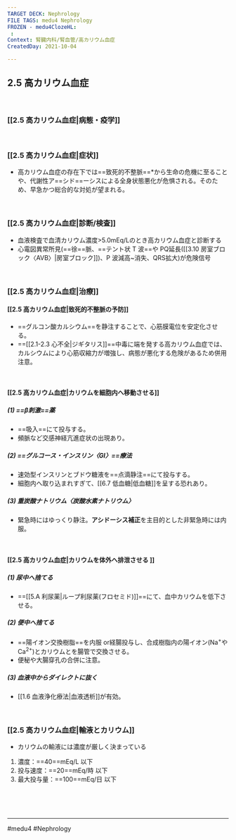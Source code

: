 ```yaml
---
TARGET DECK: Nephrology
FILE TAGS: medu4 Nephrology
FROZEN - medu4ClozeHL:
 : 
Context: 腎臓内科/腎血管/高カリウム血症
CreatedDay: 2021-10-04

---
```


## 2.5 高カリウム血症

<br>

### [[2.5 高カリウム血症|病態・疫学]]


<br>

### [[2.5 高カリウム血症|症状]]
* 高カリウム血症の存在下では==致死的不整脈==\*から生命の危機に至ることや、代謝性ア==シド==ーシスによる全身状態悪化が危惧される。そのため、早急かつ総合的な対処が望まれる。
<!--ID: 1633959574217-->


<br>

### [[2.5 高カリウム血症|診断/検査]]
* 血液検査で血清カリウム濃度>5.0mEq/Lのとき高カリウム血症と診断する
* 心電図異常所見(==徐==脈、==テント状 T 波==や PQ延長([[3.10 房室ブロック〈AVB〉|房室ブロック]])、P 波減高~消失、QRS拡大)が危険信号
<!--ID: 1656211873711-->




<br>

### [[2.5 高カリウム血症|治療]]
#### [[2.5 高カリウム血症|致死的不整脈の予防]]
* ==グルコン酸カルシウム==を静注することで、心筋膜電位を安定化させる。
* ==[[2.1-2.3 心不全|ジギタリス]]==中毒に端を発する高カリウム血症では、カルシウムにより心筋収縮力が増強し、病態が悪化する危険があるため併用注意。
<!--ID: 1633959574229-->


<br>

#### [[2.5 高カリウム血症|カリウムを細胞内へ移動させる]]
##### (1) ==β刺激==薬
* ==吸入==にて投与する。
* 頻脈など交感神経亢進症状の出現あり。
##### (2) ==グルコース・インスリン〈GI〉==療法 
* 速効型インスリンとブドウ糖液を==点滴静注==にて投与する。
* 細胞内へ取り込まれすぎて、[[6.7 低血糖|低血糖]]を呈する恐れあり。
##### (3) 重炭酸ナトリウム〈炭酸水素ナトリウム〉
* 緊急時にはゆっくり静注。**アシドーシス補正**を主目的とした非緊急時には内服。
<!--ID: 1633959574235-->



<br>

#### [[2.5 高カリウム血症|カリウムを体外へ排泄させる ]]
##### (1) 尿中へ捨てる
* ==[[5.A 利尿薬|ループ利尿薬(フロセミド)]]==にて、血中カリウムを低下させる。
##### (2) 便中へ捨てる
* ==陽イオン交換樹脂==を内服 or経腸投与し、合成樹脂内の陽イオン(Na<sup>+</sup>や Ca<sup>2+</sup>)とカリウムとを腸管で交換させる。
* 便秘や大腸穿孔の合併に注意。
##### (3) 血液中からダイレクトに抜く 
* [[1.6 血液浄化療法|血液透析]]が有効。
<!--ID: 1633959574242-->



<br>


### [[2.5 高カリウム血症|輸液とカリウム]]
* カリウムの輸液には濃度が厳しく決まっている
1. 濃度：==40==mEq/L 以下
2. 投与速度：==20==mEq/時 以下
3. 最大投与量：==100==mEq/日 以下
<!--ID: 1656384686815-->




<br><br><br>

---
#medu4 #Nephrology  
